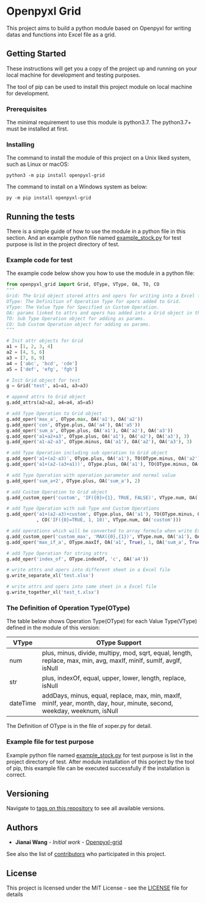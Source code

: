 # Openpyxl Grid

This project aims to build a python module based on Openpyxl for writing datas and functions into Excel file as a grid.

## Getting Started

These instructions will get you a copy of the project up and running on your local machine for development and testing purposes.

The tool of pip can be used to install this project module on local machine for development.

### Prerequisites

The minimal requirement to use this module is python3.7. The python3.7+ must be installed at first.

### Installing

The command to install the module of this project on a Unix liked system, such as Linux or macOS:

```unix
python3 -m pip install openpyxl-grid
```

The command to install on a Windows system as below:

```windows
py -m pip install openpyxl-grid
```

## Running the tests

There is a simple guide of how to use the module in a python file in this section. 
And an example python file named [example_stock.py](https://github.com/sitwjn/openpyxl-grid/tree/main/test/example_stock.py) for test purpose is list in the project directory of test.

### Example code for test

The example code below show you how to use the module in a python file:

```python
from openpyxl_grid import Grid, OType, VType, OA, TO, CO
"""
Grid: The Grid object stored attrs and opers for writing into a Excel file.
OType: The Definition of Operation Type for opers added to Grid.
VType: The Value Type for Specified in Custom Operation.
OA: params linked to attrs and opers has added into a Grid object in the function of add opers in a Grid object.
TO: Sub Type Operation object for adding as params.
CO: Sub Custom Operation object for adding as params.
"""

# Init attr objects for Grid
a1 = [1, 2, 3, 4]
a2 = [4, 5, 6]
a3 = [7, 8, 9]
a4 = ['abc', 'bcd', 'cde']
a5 = ['def', 'efg', 'fgh']

# Init Grid object for test
g = Grid('test', a1=a1, a3=a3)

# append attrs to Grid object
g.add_attrs(a2=a2, a4=a4, a5=a5)

# add Type Operation to Grid object
g.add_oper('max_a', OType.max, OA('a1'), OA('a2'))
g.add_oper('con', OType.plus, OA('a4'), OA('a5'))
g.add_oper('sum_a', OType.plus, OA('a1'), OA('a2'), OA('a3'))
g.add_oper('a1+a2+a3', OType.plus, OA('a1'), OA('a2'), OA('a3'), 3)
g.add_oper('a1-a2-a3', OType.minus, OA('a1'), OA('a2'), OA('a3'), 3)

# add Type Operation including sub operation to Grid object
g.add_oper('a1+(a2-a3)', OType.plus, OA('a1'), TO(OType.minus, OA('a2'), OA('a3')))
g.add_oper('a1+(a2-(a3+a1))', OType.plus, OA('a1'), TO(OType.minus, OA('a2'), TO(OType.plus, OA('a3'), OA('a1'))))

# add Type Operation with operation parameter and normal value
g.add_oper('sum_a+2', OType.plus, OA('sum_a'), 2)

# add Custom Operation to Grid object
g.add_custom_oper('custom', 'IF({0}>{1}, TRUE, FALSE)', VType.num, OA('a1'), OA('a2'))

# add Type Operation with sub Type and Custom Operations
g.add_oper('a1+(a2-a3)+custom', OType.plus, OA('a1'), TO(OType.minus, OA('a2'), OA('a3'))
           , CO('IF({0}=TRUE, 1, 10)', VType.num, OA('custom')))

# add operations which will be converted to array formula when write Excel file
g.add_custom_oper('custom_max', 'MAX({0},{1})', VType.num, OA('a1'), OA('a2'))
g.add_oper('max_if_a', OType.maxIf, OA('a1', True), 1, OA('sum_a', True))

# add Type Operation for string attrs
g.add_oper('index_of', OType.indexOf, 'c', OA('a4'))

# write attrs and opers into different sheet in a Excel file
g.write_separate_xl('test.xlsx')

# write attrs and opers into same sheet in a Excel file
g.write_together_xl('test_t.xlsx')
```

### The Definition of Operation Type(OType)

The table below shows Operation Type(OType) for each Value Type(VType) defined in the module of this version:

| VType    | OType Support                                                                                                            |
|----------|--------------------------------------------------------------------------------------------------------------------------|
| num      | plus, minus, divide, multipy, mod, sqrt, equal, length, replace, max, min, avg, maxIf, minIf, sumIf, avgIf, isNull       |
| str      | plus, indexOf, equal, upper, lower, length, replace, isNull                                                              |
| dateTime | addDays, minus, equal, replace, max, min, maxIf, minIf, year, month, day, hour, minute, second, weekday, weeknum, isNull |

The Definition of OType is in the file of xoper.py for detail.

### Example file for test purpose

Example python file named [example_stock.py](https://github.com/sitwjn/openpyxl-grid/tree/main/test/example_stock.py) for test purpose is list in the project directory of test. After module installation of this porject by the tool of pip, this example file can be executed successfully if the installation is correct.

## Versioning

Navigate to [tags on this repository](https://github.com/sitwjn/openpyxl-grid/tags)
to see all available versions.

## Authors

* **Jianai Wang** - *Initial work* - [Openpyxl-grid](https://github.com/sitwjn/openpyxl-grid)

See also the list of [contributors](https://github.com/sitwjn/openpyxl-grid/contributors) who participated in this project.

## License

This project is licensed under the MIT License - see the [LICENSE](LICENSE) file for details
